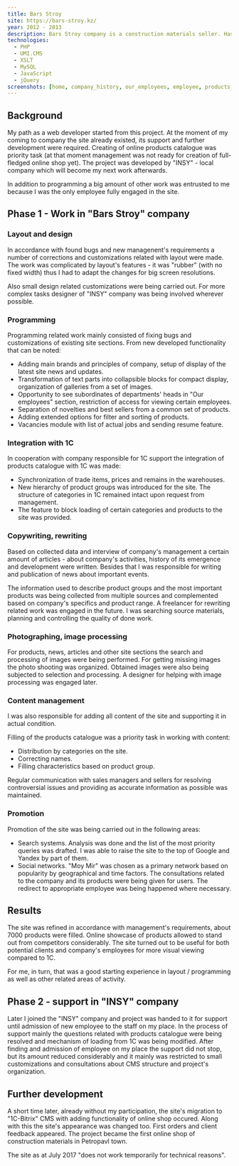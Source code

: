 ```yaml
---
title: Bars Stroy
site: https://bars-stroy.kz/
year: 2012 - 2013
description: Bars Stroy company is a construction materials seller. Has some branches across Kazakhstan.
technologies:
  - PHP
  - UMI.CMS
  - XSLT
  - MySQL
  - JavaScript
  - jQuery
screenshots: [home, company_history, our_employees, employee, products_catalog, products_category, products, product]
---
```


## Background

My path as a web developer started from this project. At the moment of my coming to company the site already existed, 
its support and further development were required. Creating of online products catalogue was priority task (at that 
moment management was not ready for creation of full-fledged online shop yet). The project was developed by "INSY" - 
local company which will become my next work afterwards.

In addition to programming a big amount of other work was entrusted to me because I was the only employee fully engaged 
in the site.

## Phase 1 - Work in "Bars Stroy" company

### Layout and design

In accordance with found bugs and new managenent's requirements a number of corrections and customizations related with 
layout were made. The work was complicated by layout's features - it was "rubber" (with no fixed width) thus I had to 
adapt the changes for big screen resolutions.

Also small design related customizations were being carried out. For more complex tasks designer of "INSY" company was
being involved wherever possible.

### Programming

Programming related work mainly consisted of fixing bugs and customizations of existing site sections. From new 
developed functionality that can be noted:

- Adding main brands and principles of company, setup of display of the latest site news and updates. 
- Transformation of text parts into collapsible blocks for compact display, organization of galleries from a set of 
images.
- Opportunity to see subordinates of departments' heads in "Our employees" section, restriction of access for viewing 
certain employees.
- Separation of novelties and best sellers from a common set of products.
- Adding extended options for filter and sorting of products.
- Vacancies module with list of actual jobs and sending resume feature.

### Integration with 1C

In cooperation with company responsible for 1C support the integration of products catalogue with 1C was made:

- Synchronization of trade items, prices and remains in the warehouses.
- New hierarchy of product groups was introduced for the site. The structure of categories in 1C remained intact upon
request from management.
- The feature to block loading of certain categories and products to the site was provided.

### Copywriting, rewriting

Based on collected data and interview of company's management a certain amount of articles - about company's activities,
history of its emergence and development were written. Besides that I was responsible for writing and publication of 
news about important events.

The information used to describe product groups and the most important products was being collected from multiple 
sources and complemented based on company's specifics and product range. A freelancer for rewriting related work was
engaged in the future. I was searching source materials, planning and controlling the quality of done work.

### Photographing, image processing

For products, news, articles and other site sections the search and processing of images were being performed. For 
getting missing images the photo shooting was organized. Obtained images were also being subjected to selection and 
processing. A designer for helping with image processing was engaged later.

### Content management

I was also responsible for adding all content of the site and supporting it in actual condition.

Filling of the products catalogue was a priority task in working with content:

- Distribution by categories on the site.
- Correcting names.
- Filling characteristics based on product group.

Regular communication with sales managers and sellers for resolving controversial issues and providing as accurate 
information as possible was maintained.

### Promotion

Promotion of the site was being carried out in the following areas:

- Search systems. Analysis was done and the list of the most priority queries was drafted. I was able to raise the site
to the top of Google and Yandex by part of them.
- Social networks. "Moy Mir" was chosen as a primary network based on popularity by geographical and time factors. The
consultations related to the company and its products were being given for users. The redirect to appropriate employee
was being happened where necessary.

## Results

The site was refined in accordance with management's requirements, about 7000 products were filled. Online showcase of
products allowed to stand out from competitors considerably. The site turned out to be useful for both potential clients
and company's employees for more visual viewing compared to 1C. 

For me, in turn, that was a good starting experience in layout / programming as well as other related areas of activity. 

## Phase 2 - support in "INSY" company

Later I joined the "INSY" company and project was handed to it for support until admission of new employee to the staff
on my place. In the process of support mainly the questions related with products catalogue were being resolved and
mechanism of loading from 1C was being modified. After finding and admission of employee on my place the support did not
stop, but its amount reduced considerably and it mainly was restricted to small customizations and consultations about
CMS structure and project's organization.

## Further development

A short time later, already without my participation, the site's migration to "1C-Bitrix" CMS with adding functionality 
of online shop occured. Along with this the site's appearance was changed too. First orders and client feedback 
appeared. The project became the first online shop of construction materials in Petropavl town.

The site as at July 2017 "does not work temporarily for technical reasons".

